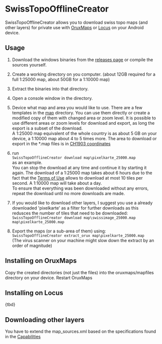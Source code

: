 # SwissTopoOfflineCreator

SwissTopoOfflineCreator allows you to download swiss topo maps (and other layers)
for private use with [OruxMaps](https://www.oruxmaps.com/cs/en/more/downloads) or
[Locus](https://www.locusmap.app/) on your Android device.

## Usage

1. Download the windows binaries from the [releases page](releases) or compile
   the sources yourself.

2. Create a working directory on you computer.
   (about 12GB required for a full 1:25000 map, about 50GB for a 1:10000 map)

3. Extract the binaries into that directory.

4. Open a console window in the directory.

5. Device what map and area you would like to use. There are a few templates in 
   the [map](map) directory. You can use them directly or create a modified copy
   of them with changed area or zoom level. It is possible to use different
   areas or zoom levels for download and export, as long the export is a subset
   of the download.\
   A 1:25000 map equivalent of the whole country is as about 5 GB on your
   device, a 1:10000 map about 4 to 5 times more.
   The area to download or export in the *.map files is in 
   [CH1903 coordinates](https://de.wikipedia.org/wiki/Schweizer_Landeskoordinaten#Umrechnung_WGS84_auf_CH1903)

6. run \
   `SwissTopoOfflineCreator download map\pixelkarte_25000.map`\
   as an example.\
   You can stop the download at any time and continue it by starting it again.
   The download of a 1:25000 map takes about 6 hours due to the fact that the
   [Terms of Use](https://www.geo.admin.ch/en/general-terms-of-use-fsdi) allows
   to download at most 10 tiles per second. A 1:10000 map will take about a day.\
   To ensure that everything was been downloaded without any errors, repeat the
   download until no more downloads are made.

7. If you would like to download other layers, I suggest you use a already
   downloaded 'pixelkarte' as a filter for further downloads as this redusces
   the number of tiles that need to be downloaded:\
   `SwissTopoOfflineCreator download map\swissimage_25000.map map\pixelkarte_25000.map`

8. Export the maps (or a sub-area of them) using:\
   `SwissTopoOfflineCreator extract_orux map\pixelkarte_25000.map`\
   (The virus scanner on your machine might slow down the extract by an
   order of magnitude)

## Installing on OruxMaps

Copy the created directories (not just the files) into the oruxmaps/mapfiles
directory on your device. Restart OruxMaps

## Installing on Locus
   
{tbd}

## Downloading other layers

You have to extend the map_sources.xml based on the specifications found in the
[Capabilities](https://wmts.geo.admin.ch/1.0.0/WMTSCapabilities.xml)
